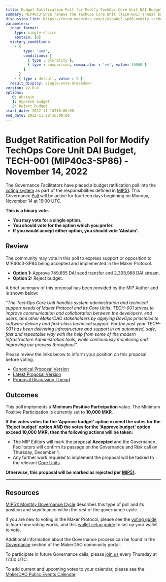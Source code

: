 ```yaml
---
title: Budget Ratification Poll for Modify TechOps Core Unit DAI Budget, TECH-001 (MIP40c3-SP86) - November 14, 2022
summary: MIP40c3-SP86 renews the TechOps Core Unit (TECH-001) annual budget from February 1st 2023 through to January 31st 2024.
discussion_link: https://forum.makerdao.com/t/mip40c3-sp86-modify-techops-core-unit-dai-budget/18290
parameters:
  input_format:
    type: single-choice
    abstain: [0]
  victory_conditions:
    - { 
        type: 'and', 
        conditions: [
          { type : plurality },
          { type : comparison, comparator : '>=', value: 10000 }
        ]
      }
    - { type : default, value : 2 }
  result_display: single-vote-breakdown
version: v2.0.0
options:
   0: Abstain
   1: Approve budget
   2: Reject budget
start_date: 2022-11-14T16:00:00
end_date: 2022-11-28T16:00:00
---
```

# Budget Ratification Poll for Modify TechOps Core Unit DAI Budget, TECH-001 (MIP40c3-SP86) - November 14, 2022

The Governance Facilitators have placed a budget ratification poll into the [voting system](https://vote.makerdao.com/polling) as part of the responsibilities defined in [MIP51](https://mips.makerdao.com/mips/details/MIP51). This Governance [Poll](https://community-development.makerdao.com/en/learn/governance/on-chain-gov) will be active for fourteen days beginning on Monday, November 14 at 16:00 UTC.

**This is a binary vote.** 
- **You may vote for a single option.** 
- **You should vote for the option which you prefer.**
- **If you would accept either option, you should vote 'Abstain'.**

## Review

The community may vote in this poll to express support or opposition to MIP40c3-SP84 being accepted and implemented in the Maker Protocol.

* **Option 1:** Approve 749,685 DAI seed transfer and 2,398,988 DAI stream.
* **Option 2:** Reject budget.

A brief summary of this proposal has been provided by the MIP Author and is shown below:

*"The TechOps Core Unit handles system administration and technical support needs of Maker Protocol and its Core Units. TECH-001 strives to improve communication and collaboration between the developers, end users, and other MakerDAO stakeholders by applying DevOps principles to software delivery and first-class technical support. For the past year TECH-001 has been delivering infrastructure and support in an automated, safe, fast and repeatable way with the help from some of the modern Infrastructure Administration tools, while continuously monitoring and improving our process throughout".*

Please review the links below to inform your position on this proposal before voting.
* [Canonical Proposal Version](https://github.com/makerdao/mips/blob/247f11f556ad5b2be78525c7fa6c9966da76ecec/MIP40/MIP40c3-Subproposals/MIP40c3-SP86.md)
* [Latest Proposal Version](https://mips.makerdao.com/mips/details/MIP40c3SP86)
* [Proposal Discussion Thread](https://forum.makerdao.com/t/mip40c3-sp86-modify-techops-core-unit-dai-budget/18290)
## Outcomes

This poll implements a **Minimum Positive Participation** value. The Minimum Positive Participation is currently set to **10,000 MKR**.

**If the votes votes for the 'Approve budget' option exceed the votes for the 'Reject budget' option AND the votes for the 'Approve budget' option exceed 10,000 MKR, then the following actions will be taken:**
* The MIP Editors will mark the proposal **Accepted** and the Governance Facilitators will confirm its passage on the Governance and Risk call on Thursday, December 1.
* Any further work required to implement the proposal will be tasked to the relevant [Core Units](https://mips.makerdao.com/mips/details/MIP38#mip38c2-core-unit-state).

**Otherwise, this proposal will be marked as rejected per [MIP51](https://mips.makerdao.com/mips/details/MIP51#mip51c2-ratification-poll).**

---

## Resources

[MIP51: Monthly Governance Cycle](https://mips.makerdao.com/mips/details/MIP51) describes this type of poll and its position and significance within the rest of the governance cycle.

If you are new to voting in the Maker Protocol, please see the [voting guide](https://community-development.makerdao.com/en/learn/governance/how-voting-works/) to learn how voting works, and this [wallet setup guide](https://community-development.makerdao.com/en/learn/governance/voting-setup/) to set up your wallet to vote.

Additional information about the Governance process can be found in the [Governance](https://community-development.makerdao.com/en/learn/governance) section of the MakerDAO community portal.

To participate in future Governance calls, please [join us](https://github.com/makerdao/community/tree/master/governance/governance-and-risk-meetings) every Thursday at 17:00 UTC.

To add current and upcoming votes to your calendar, please see the [MakerDAO Public Events Calendar](https://calendar.google.com/calendar/embed?src=makerdao.com_3efhm2ghipksegl009ktniomdk%40group.calendar.google.com&ctz=UTC&mode=week&showCalendars=0&showPrint=0).
